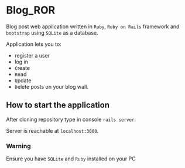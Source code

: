# Blog_ROR

Blog post web application written in `Ruby`, `Ruby on Rails` framework and `bootstrap` using `SQLite` as a database.

Application lets you to:
- register a user
- log in
- `C`reate
- `R`ead
- `U`pdate
- `D`elete posts on your blog wall.

## How to start the application

After cloning repository type in console `rails server`.

Server is reachable at `localhost:3000`.

### Warning

Ensure you have `SQLite` and `Ruby` installed on your PC
